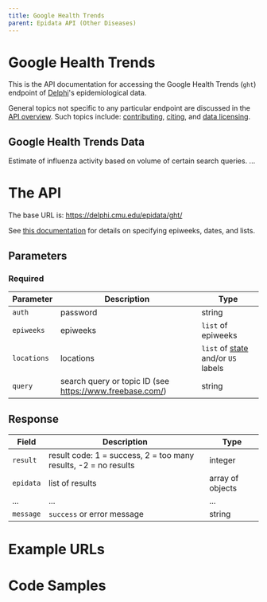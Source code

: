 ```yaml
---
title: Google Health Trends
parent: Epidata API (Other Diseases)
---
```


# Google Health Trends

This is the API documentation for accessing the Google Health Trends (`ght`)
endpoint of [Delphi](https://delphi.cmu.edu/)'s epidemiological data.

General topics not specific to any particular endpoint are discussed in the
[API overview](README.md). Such topics include:
[contributing](README.md#contributing), [citing](README.md#citing), and
[data licensing](README.md#data-licensing).

## Google Health Trends Data

Estimate of influenza activity based on volume of certain search queries. ... <!-- TODO -->

# The API

The base URL is: https://delphi.cmu.edu/epidata/ght/

See [this documentation](README.md) for details on specifying epiweeks, dates, and lists.

## Parameters

### Required

| Parameter | Description | Type |
| --- | --- | --- |
| `auth` | password | string |
| `epiweeks` | epiweeks | `list` of epiweeks |
| `locations` | locations | `list` of [state](https://github.com/cmu-delphi/delphi-epidata/blob/main/labels/states.txt) and/or `US` labels |
| `query` | search query or topic ID (see https://www.freebase.com/) | string |

## Response

| Field | Description | Type |
| --- | --- | --- |
| `result` | result code: 1 = success, 2 = too many results, -2 = no results | integer |
| `epidata` | list of results | array of objects |
| ... | ... | ... | <!-- TODO -->
| `message` | `success` or error message | string |

# Example URLs

<!-- TODO: fix -->

# Code Samples

<!-- TODO: fix -->

